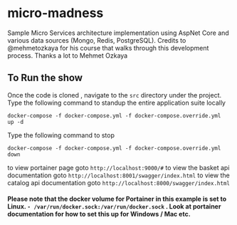 # micro-madness

Sample Micro Services architecture implementation using AspNet Core and various data sources (Mongo, Redis, PostgreSQL). Credits to @mehmetozkaya for his course that walks through this development process.  Thanks a lot to Mehmet Ozkaya

## To Run the show
Once the code is cloned , navigate to the `src`  directory under the project. 
Type the following command to standup the entire application suite locally

`docker-compose -f docker-compose.yml -f docker-compose.override.yml  up -d`

Type the following command to stop

`docker-compose -f docker-compose.yml -f docker-compose.override.yml  down`

to view portainer page goto `http://localhost:9000/#`
to view the basket api documentation goto `http://localhost:8001/swagger/index.html`
to view the catalog api documentation goto `http://localhost:8000/swagger/index.html`

#### Please note that the docker volume for Portainer in this example is set to Linux. `- /var/run/docker.sock:/var/run/docker.sock`  . Look at portainer documentation for how to set this up for Windows / Mac etc.



